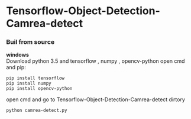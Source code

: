 # Tensorflow-Object-Detection-Camrea-detect
### Buil from source<br>
**windows**<br>
Download python 3.5 and tensorflow , numpy , opencv-python
open cmd and pip:<br>
```
pip install tensorflow
pip install numpy
pip install opencv-python
```
open cmd and go to Tensorflow-Object-Detection-Camrea-detect dirtory<br>
```
python camrea-detect.py
```
